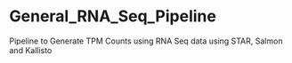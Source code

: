 # General_RNA_Seq_Pipeline
Pipeline to Generate TPM Counts using RNA Seq data using STAR, Salmon and Kallisto
